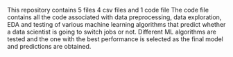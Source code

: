 This repository contains 5 files 4 csv files and 1 code file
The code file contains all the code associated with data preprocessing, data exploration, EDA and testing of various machine learning algorithms that predict whether a data scientist is going to switch jobs or not.
Different ML algorithms are tested and the one with the best performance is selected as the final model and predictions are obtained.
